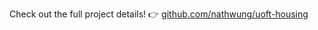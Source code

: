 Check out the full project details!
👉 [github.com/nathwung/uoft-housing](https://github.com/nathwung/uoft-housing)
